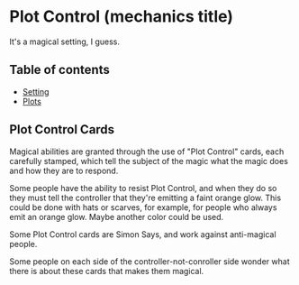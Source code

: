 # Plot Control (mechanics title)

It's a magical setting, I guess.

## Table of contents

- [Setting](setting.md)
- [Plots](plots.md)

## Plot Control Cards

Magical abilities are granted through the use of "Plot Control" cards, each carefully stamped, which tell the subject of the magic what the magic does and how they are to respond.

Some people have the ability to resist Plot Control, and when they do so they must tell the controller that they're emitting a faint orange glow. This could be done with hats or scarves, for example, for people who always emit an orange glow. Maybe another color could be used.

Some Plot Control cards are Simon Says, and work against anti-magical people.

Some people on each side of the controller-not-conroller side wonder what there is about these cards that makes them magical.
